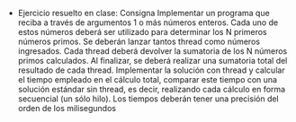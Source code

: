 - Ejercicio resuelto en clase:
Consigna
Implementar un programa que reciba a través de argumentos 1 o más números enteros. Cada uno de estos números deberá ser utilizado para determinar los N primeros números primos. 
Se deberán lanzar tantos thread como números ingresados. Cada thread deberá devolver la sumatoria de los N números primos calculados. Al finalizar, se deberá realizar una sumatoria total del resultado de cada thread.
Implementar la solución con thread y calcular el tiempo empleado en el cálculo total, comparar este tiempo con una solución estándar sin thread, es decir, realizando cada cálculo en forma secuencial (un
sólo hilo). Los tiempos deberán tener una precisión del orden de los milisegundos
